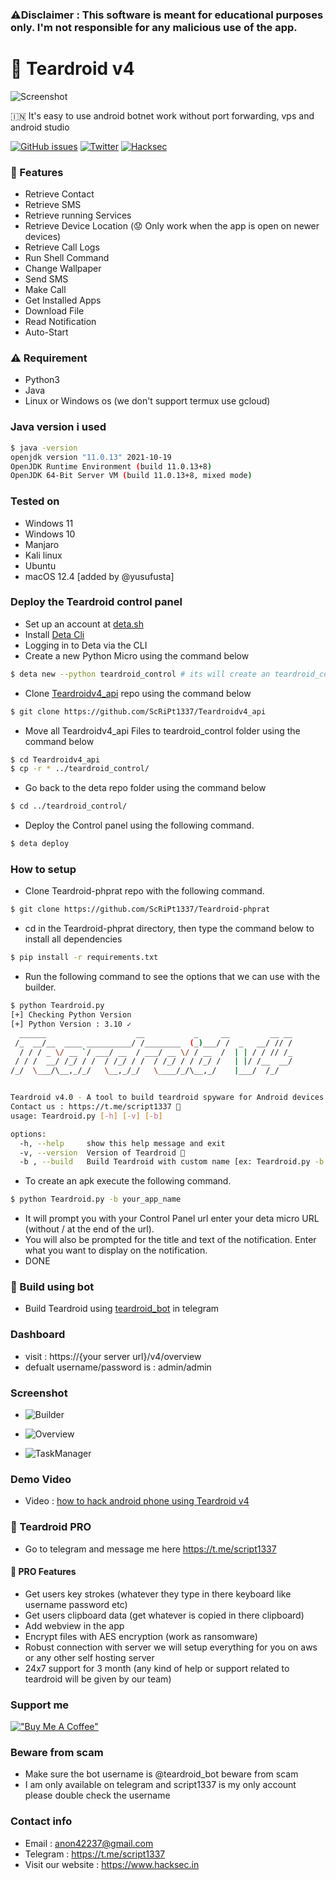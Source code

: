 ### :warning:Disclaimer : This software is meant for educational purposes only. I'm not responsible for any malicious use of the app.

# :robot: Teardroid v4

![Screenshot](https://raw.githubusercontent.com/ScRiPt1337/Teardroid-phprat/master/img/IMG-20220122-WA0000_RdKN5Rv3U.jpg)

🇮🇳 It's easy to use android botnet work without port forwarding, vps and android studio

[![GitHub issues](https://img.shields.io/github/issues/ScRiPt1337/Teardroid-phprat)](https://github.com/ScRiPt1337/Teardroid-phprat/issues)
[![Twitter](https://img.shields.io/twitter/url?style=social&url=https%3A%2F%2Ftwitter.com%2Fhacksec42)](https://twitter.com/intent/tweet?text=Wow:&url=https://github.com/ScRiPt1337/Teardroid-phprat/)
[![Hacksec](https://img.shields.io/badge/Teardroid-4.0-red)](https://github.com/ScRiPt1337/Teardroid-phprat/)

### :rocket: Features

- Retrieve Contact
- Retrieve SMS
- Retrieve running Services
- Retrieve Device Location (:worried: Only work when the app is open on newer devices)
- Retrieve Call Logs
- Run Shell Command
- Change Wallpaper
- Send SMS
- Make Call
- Get Installed Apps
- Download File
- Read Notification
- Auto-Start

### :warning: Requirement

- Python3
- Java
- Linux or Windows os (we don't support termux use gcloud)

### Java version i used

```bash
$ java -version
openjdk version "11.0.13" 2021-10-19
OpenJDK Runtime Environment (build 11.0.13+8)
OpenJDK 64-Bit Server VM (build 11.0.13+8, mixed mode)
```

### Tested on

- Windows 11
- Windows 10
- Manjaro
- Kali linux
- Ubuntu
- macOS 12.4 [added by @yusufusta]

### Deploy the Teardroid control panel

- Set up an account at [deta.sh](https://web.deta.sh/)
- Install [Deta Cli](https://docs.deta.sh/docs/cli/install)
- Logging in to Deta via the CLI
- Create a new Python Micro using the command below

```bash
$ deta new --python teardroid_control # its will create an teardroid_control folder
```

- Clone [Teardroidv4_api](https://github.com/ScRiPt1337/Teardroidv4_api) repo using the command below

```bash
$ git clone https://github.com/ScRiPt1337/Teardroidv4_api
```

- Move all Teardroidv4_api Files to teardroid_control folder using the command below

```bash
$ cd Teardroidv4_api
$ cp -r * ../teardroid_control/
```
- Go back to the deta repo folder using the command below
```bash
$ cd ../teardroid_control/
```
- Deploy the Control panel using the following command.

```bash
$ deta deploy
```

### How to setup

- Clone Teardroid-phprat repo with the following command.

```bash
$ git clone https://github.com/ScRiPt1337/Teardroid-phprat
```

- cd in the Teardroid-phprat directory, then type the command below to install all dependencies

```bash
$ pip install -r requirements.txt
```

- Run the following command to see the options that we can use with the builder.

```bash
$ python Teardroid.py
[+] Checking Python Version
[+] Python Version : 3.10 ✓
  ______                    __           _     __         __ __
 /_  __/__  ____ __________/ /________  (_)___/ /  _   __/ // /
  / / / _ \/ __ `/ ___/ __  / ___/ __ \/ / __  /  | | / / // /_
 / / /  __/ /_/ / /  / /_/ / /  / /_/ / / /_/ /   | |/ /__  __/
/_/  \___/\__,_/_/   \__,_/_/   \____/_/\__,_/    |___/  /_/


Teardroid v4.0 - A tool to build teardroid spyware for Android devices. 🕷
Contact us : https://t.me/script1337 🚀
usage: Teardroid.py [-h] [-v] [-b]

options:
  -h, --help     show this help message and exit
  -v, --version  Version of Teardroid 🥴
  -b , --build   Build Teardroid with custom name [ex: Teardroid.py -b teardroid] 😷
```

- To create an apk execute the following command.

```bash
$ python Teardroid.py -b your_app_name
```

- It will prompt you with your Control Panel url enter your deta micro URL (without / at the end of the url).
- You will also be prompted for the title and text of the notification. Enter what you want to display on the notification.
- DONE

### :city_sunset: Build using bot

- Build Teardroid using [teardroid_bot](https://t.me/teardroid_bot) in telegram

### Dashboard

- visit : https://{your server url}/v4/overview
- defualt username/password is : admin/admin

### Screenshot

- ![Builder](https://raw.githubusercontent.com/ScRiPt1337/Teardroid-phprat/master/img/Builder_3oDdS0Tr7.png)

- ![Overview](https://raw.githubusercontent.com/ScRiPt1337/Teardroid-phprat/master/img/2022-01-27_22-29_gYkI6tIvGmG.png)

- ![TaskManager](https://raw.githubusercontent.com/ScRiPt1337/Teardroid-phprat/master/img/2022-01-27_22-49_RakvqeLWG.jpeg)

### Demo Video

- Video : [how to hack android phone using Teardroid v4](https://www.instagram.com/tv/CZSu4y0osHo/?utm_source=ig_web_button_share_sheet)

### :atm: Teardroid PRO

- Go to telegram and message me here https://t.me/script1337

#### :stars: PRO Features

- Get users key strokes (whatever they type in there keyboard like username password etc)
- Get users clipboard data (get whatever is copied in there clipboard)
- Add webview in the app
- Encrypt files with AES encryption (work as ransomware)
- Robust connection with server we will setup everything for you on aws or any other self hosting server
- 24x7 support for 3 month (any kind of help or support related to teardroid will be given by our team)

### Support me

[!["Buy Me A Coffee"](https://www.buymeacoffee.com/assets/img/custom_images/orange_img.png)](https://www.buymeacoffee.com/script1337x)

### Beware from scam

- Make sure the bot username is @teardroid_bot beware from scam
- I am only available on telegram and script1337 is my only account please double check the username

### Contact info

- Email : anon42237@gmail.com
- Telegram : https://t.me/script1337
- Visit our website : https://www.hacksec.in

